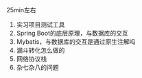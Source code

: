 25min左右

1. 实习项目测试工具
2. Spring Boot的底层原理，与数据库的交互
3. Mybatis，与数据库的交互是通过原生注解吗
4. 漏斗转化怎么做的
5. 网络协议栈
6. 杂七杂八的问题
